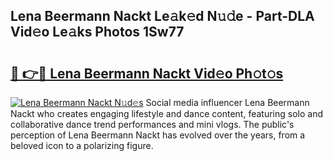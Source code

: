 ## Lena Beermann Nackt Le𝚊k𝚎d N𝚞𝚍e - Part-DLA Vid𝚎o Le𝚊ks Photos 1Sw77

# <h2><a href="http://fbap8ok.evod.top/?m=Lena+Beermann+Nackt">🔗 👉🔴 Lena Beermann Nackt Vid𝚎o Ph𝚘t𝚘s</a></h2>

[![Lena Beermann Nackt N𝚞d𝚎s](https://i.imgur.com/8V9OHl7.gif)](http://fbap8ok.evod.top/?m=Lena+Beermann+Nackt)
Social media influencer Lena Beermann Nackt who creates engaging lifestyle and dance content, featuring solo and collaborative dance trend performances and mini vlogs. The public's perception of Lena Beermann Nackt has evolved over the years, from a beloved icon to a polarizing figure. 
